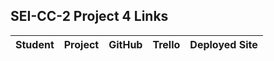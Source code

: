 ## SEI-CC-2 Project 4 Links

| Student | Project | GitHub | Trello | Deployed Site |
|---|:---:|:---:|:---:|:---:|
